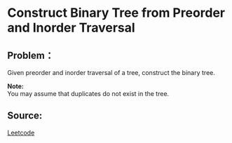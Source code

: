 # Construct Binary Tree from Preorder and Inorder Traversal

## Problem：

<div class="question-content">
 <p>
 </p>
 <p>
  Given preorder and inorder traversal of a tree, construct the binary tree.
 </p>
 <p>
  <b>
   Note:
  </b>
  <br/>
  You may assume that duplicates do not exist in the tree.
 </p>
</div>


## Source:
[Leetcode](https://leetcode.com/problems/construct-binary-tree-from-preorder-and-inorder-traversal/)
